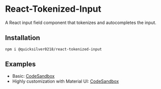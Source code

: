 # React-Tokenized-Input
A React input field component that tokenizes and autocompletes the input.

## Installation
```
npm i @quicksilver0218/react-tokenized-input
```

## Examples
- Basic: [CodeSandbox](https://codesandbox.io/p/sandbox/silly-euler-z453f3)
- Highly customization with Material UI: [CodeSandbox](https://codesandbox.io/p/sandbox/mzhrzr)

